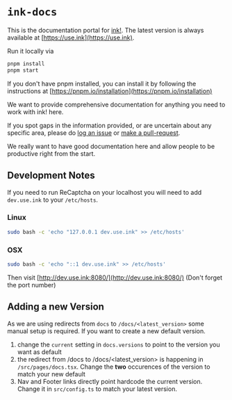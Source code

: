 # `ink-docs`

This is the documentation portal for [ink!](https://github.com/use-ink/ink). The latest version is always available at [https://use.ink](https://use.ink).

Run it locally via

```bash
pnpm install
pnpm start
```

If you don't have pnpm installed, you can install it by following the instructions at [https://pnpm.io/installation](https://pnpm.io/installation)

We want to provide comprehensive documentation for anything you need to work with ink! here.

If you spot gaps in the information provided, or are uncertain about any
specific area, please do <a href="https://github.com/use-ink/ink-docs/issues">log an issue</a>
or <a href="https://github.com/use-ink/ink-docs/pulls">make a pull-request</a>.

We really want to have good documentation here and allow people to be productive
right from the start.

## Development Notes

If you need to run ReCaptcha on your localhost you will need to add `dev.use.ink` to your `/etc/hosts`.

### Linux

```sh
sudo bash -c 'echo "127.0.0.1 dev.use.ink" >> /etc/hosts'
```

### OSX

```sh
sudo bash -c 'echo "::1 dev.use.ink" >> /etc/hosts'
```

Then visit [http://dev.use.ink:8080/](http://dev.use.ink:8080/) (Don't forget the port number)

## Adding a new Version

As we are using redirects from `docs` to `/docs/<latest_version>` some manual setup is required. If you want to create a new default version.

1. change the `current` setting in `docs.versions` to point to the version you want as default
1. the redirect from /docs to /docs/<latest_version> is happening in `/src/pages/docs.tsx`. Change the **two** occurences of the version to match your new default
1. Nav and Footer links directly point hardcode the current version. Change it in `src/config.ts` to match your latest version.
